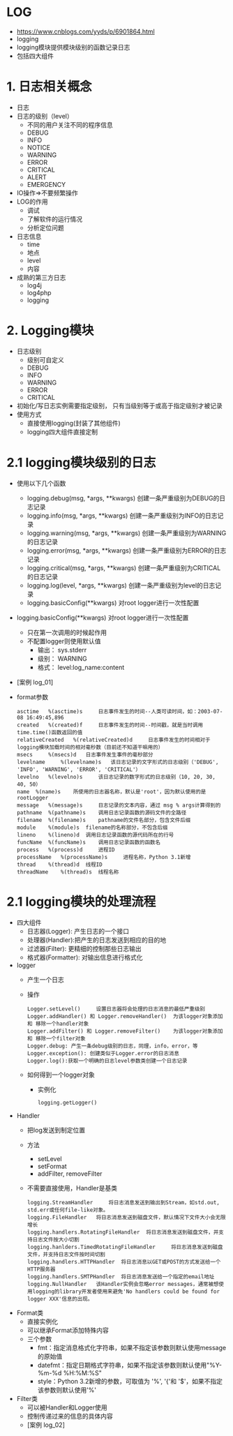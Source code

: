# LOG
- https://www.cnblogs.com/yyds/p/6901864.html
- logging
- logging模块提供模块级别的函数记录日志
- 包括四大组件

# 1. 日志相关概念
- 日志
- 日志的级别（level）
    - 不同的用户关注不同的程序信息
    - DEBUG
    - INFO
    - NOTICE
    - WARNING
    - ERROR
    - CRITICAL
    - ALERT
    - EMERGENCY
- IO操作=>不要频繁操作
- LOG的作用
    - 调试
    - 了解软件的运行情况
    - 分析定位问题
- 日志信息
    - time
    - 地点
    - level
    - 内容
- 成熟的第三方日志
    - log4j
    - log4php
    - logging
    
# 2. Logging模块
- 日志级别
    - 级别可自定义
    - DEBUG
    - INFO
    - WARNING
    - ERROR
    - CRITICAL
- 初始化/写日志实例需要指定级别， 只有当级别等于或高于指定级别才被记录
- 使用方式
    - 直接使用logging(封装了其他组件)
    - logging四大组件直接定制

# 2.1 logging模块级别的日志
- 使用以下几个函数
    - logging.debug(msg, *args, **kwargs) 创建一条严重级别为DEBUG的日志记录
    - logging.info(msg, *args, **kwargs) 创建一条严重级别为INFO的日志记录
    - logging.warning(msg, *args, **kwargs) 创建一条严重级别为WARNING的日志记录
    - logging.error(msg, *args, **kwargs) 创建一条严重级别为ERROR的日志记录
    - logging.critical(msg, *args, **kwargs) 创建一条严重级别为CRITICAL的日志记录
    - logging.log(level, *args, **kwargs) 创建一条严重级别为level的日志记录
    - logging.basicConfig(**kwargs) 对root logger进行一次性配置
    
- logging.basicConfig(**kwargs) 对root logger进行一次性配置
    - 只在第一次调用的时候起作用
    - 不配置logger则使用默认值
        - 输出： sys.stderr
        - 级别： WARNING
        - 格式： level:log_name:content
- [案例 log_01]
- format参数

      asctime 	%(asctime)s 	日志事件发生的时间--人类可读时间，如：2003-07-08 16:49:45,896
      created 	%(created)f 	日志事件发生的时间--时间戳，就是当时调用time.time()函数返回的值
      relativeCreated 	%(relativeCreated)d 	日志事件发生的时间相对于logging模块加载时间的相对毫秒数（目前还不知道干嘛用的）
      msecs 	%(msecs)d 	日志事件发生事件的毫秒部分
      levelname 	%(levelname)s 	该日志记录的文字形式的日志级别（'DEBUG', 'INFO', 'WARNING', 'ERROR', 'CRITICAL'）
      levelno 	%(levelno)s 	该日志记录的数字形式的日志级别（10, 20, 30, 40, 50）
      name 	%(name)s 	所使用的日志器名称，默认是'root'，因为默认使用的是 rootLogger
      message 	%(message)s 	日志记录的文本内容，通过 msg % args计算得到的
      pathname 	%(pathname)s 	调用日志记录函数的源码文件的全路径
      filename 	%(filename)s 	pathname的文件名部分，包含文件后缀
      module 	%(module)s 	filename的名称部分，不包含后缀
      lineno 	%(lineno)d 	调用日志记录函数的源代码所在的行号
      funcName 	%(funcName)s 	调用日志记录函数的函数名
      process 	%(process)d 	进程ID
      processName 	%(processName)s 	进程名称，Python 3.1新增
      thread 	%(thread)d 	线程ID
      threadName 	%(thread)s 	线程名称 

# 2.1 logging模块的处理流程
- 四大组件
    - 日志器(Logger): 产生日志的一个接口
    - 处理器(Handler):把产生的日志发送到相应的目的地
    - 过滤器(Filter): 更精细的控制那些日志输出
    - 格式器(Formatter): 对输出信息进行格式化
- logger
    - 产生一个日志
    - 操作
    
          Logger.setLevel() 	设置日志器将会处理的日志消息的最低严重级别
          Logger.addHandler() 和 Logger.removeHandler() 	为该logger对象添加 和 移除一个handler对象
          Logger.addFilter() 和 Logger.removeFilter() 	为该logger对象添加 和 移除一个filter对象
          Logger.debug: 产生一条debug级别的日志，同理，info，error，等
          Logger.exception(): 创建类似于Logger.error的日志消息
          Logger.log():获取一个明确的日志level参数类创建一个日志记录

    - 如何得到一个logger对象
        - 实例化
        
              logging.getLogger()

- Handler
    - 把log发送到制定位置
    - 方法
        - setLevel
        - setFormat
        - addFilter, removeFilter
    - 不需要直接使用，Handler是基类

          logging.StreamHandler 	将日志消息发送到输出到Stream，如std.out, std.err或任何file-like对象。
          logging.FileHandler 	将日志消息发送到磁盘文件，默认情况下文件大小会无限增长
          logging.handlers.RotatingFileHandler 	将日志消息发送到磁盘文件，并支持日志文件按大小切割
          logging.hanlders.TimedRotatingFileHandler 	将日志消息发送到磁盘文件，并支持日志文件按时间切割
          logging.handlers.HTTPHandler 	将日志消息以GET或POST的方式发送给一个HTTP服务器
          logging.handlers.SMTPHandler 	将日志消息发送给一个指定的email地址
          logging.NullHandler 	该Handler实例会忽略error messages，通常被想使用logging的library开发者使用来避免'No handlers could be found for logger XXX'信息的出现。

- Format类
    - 直接实例化
    - 可以继承Format添加特殊内容
    - 三个参数
        - fmt：指定消息格式化字符串，如果不指定该参数则默认使用message的原始值
        - datefmt：指定日期格式字符串，如果不指定该参数则默认使用"%Y-%m-%d %H:%M:%S"
        - style：Python 3.2新增的参数，可取值为 '%', '{'和 '$'，如果不指定该参数则默认使用'%'
- Filter类
    - 可以被Handler和Logger使用
    - 控制传递过来的信息的具体内容
    - [案例 log_02]

